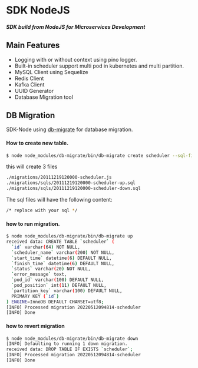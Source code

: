# SDK NodeJS
#### _SDK build from NodeJS for Microservices Development_

## Main Features
- Logging with or without context using pino logger.
- Built-in scheduler support multi pod in kubernetes and multi partition.
- MySQL Client using Sequelize
- Redis Client
- Kafka Client
- UUID Generator
- Database Migration tool

## DB Migration

SDK-Node using [db-migrate](https://db-migrate.readthedocs.io/en/latest/) for database migration.

#### How to create new table.
```sh
$ node node_modules/db-migrate/bin/db-migrate create scheduler --sql-file
```
this will create 3 files
```sh
./migrations/20111219120000-scheduler.js
./migrations/sqls/20111219120000-scheduler-up.sql
./migrations/sqls/20111219120000-scheduler-down.sql
```
The sql files will have the following content:
```sh
/* replace with your sql */
```

#### how to run migration.
```sh
$ node node_modules/db-migrate/bin/db-migrate up
received data: CREATE TABLE `scheduler` (
  `id` varchar(64) NOT NULL,
  `scheduler_name` varchar(200) NOT NULL,
  `start_time` datetime(6) DEFAULT NULL,
  `finish_time` datetime(6) DEFAULT NULL,
  `status` varchar(20) NOT NULL,
  `error_message` text,
  `pod_id` varchar(100) DEFAULT NULL,
  `pod_position` int(11) DEFAULT NULL,
  `partition_key` varchar(100) DEFAULT NULL,
  PRIMARY KEY (`id`)
) ENGINE=InnoDB DEFAULT CHARSET=utf8;
[INFO] Processed migration 20220512094814-scheduler
[INFO] Done
```
#### how to revert migration
```sh
$ node node_modules/db-migrate/bin/db-migrate down
[INFO] Defaulting to running 1 down migration.
received data: DROP TABLE IF EXISTS `scheduler`;
[INFO] Processed migration 20220512094814-scheduler
[INFO] Done
```





  
